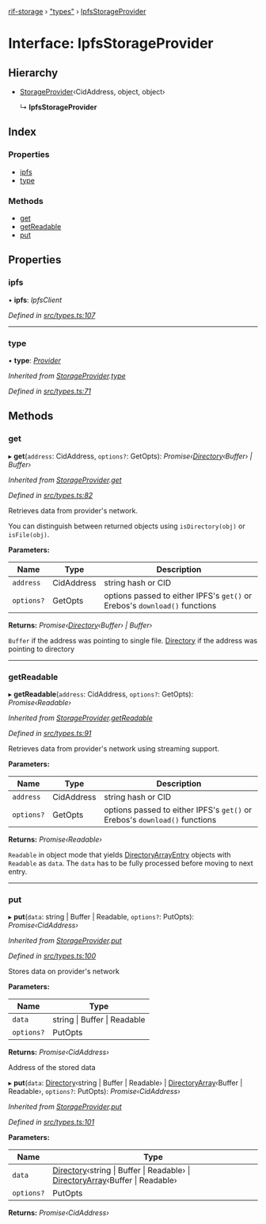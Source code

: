 [rif-storage](../README.md) › ["types"](../modules/_types_.md) › [IpfsStorageProvider](_types_.ipfsstorageprovider.md)

# Interface: IpfsStorageProvider

## Hierarchy

* [StorageProvider](_types_.storageprovider.md)‹CidAddress, object, object›

  ↳ **IpfsStorageProvider**

## Index

### Properties

* [ipfs](_types_.ipfsstorageprovider.md#ipfs)
* [type](_types_.ipfsstorageprovider.md#type)

### Methods

* [get](_types_.ipfsstorageprovider.md#get)
* [getReadable](_types_.ipfsstorageprovider.md#getreadable)
* [put](_types_.ipfsstorageprovider.md#put)

## Properties

###  ipfs

• **ipfs**: *IpfsClient*

*Defined in [src/types.ts:107](https://github.com/rsksmart/rds-libjs/blob/1cdc7dd/src/types.ts#L107)*

___

###  type

• **type**: *[Provider](../enums/_types_.provider.md)*

*Inherited from [StorageProvider](_types_.storageprovider.md).[type](_types_.storageprovider.md#type)*

*Defined in [src/types.ts:71](https://github.com/rsksmart/rds-libjs/blob/1cdc7dd/src/types.ts#L71)*

## Methods

###  get

▸ **get**(`address`: CidAddress, `options?`: GetOpts): *Promise‹[Directory](../modules/_types_.md#directory)‹Buffer› | Buffer›*

*Inherited from [StorageProvider](_types_.storageprovider.md).[get](_types_.storageprovider.md#get)*

*Defined in [src/types.ts:82](https://github.com/rsksmart/rds-libjs/blob/1cdc7dd/src/types.ts#L82)*

Retrieves data from provider's network.

You can distinguish between returned objects using `isDirectory(obj)` or `isFile(obj)`.

**Parameters:**

Name | Type | Description |
------ | ------ | ------ |
`address` | CidAddress | string hash or CID |
`options?` | GetOpts | options passed to either IPFS's `get()` or Erebos's `download()` functions |

**Returns:** *Promise‹[Directory](../modules/_types_.md#directory)‹Buffer› | Buffer›*

`Buffer` if the address was pointing to single file. [Directory](../modules/_types_.md#directory) if the address was pointing to directory

___

###  getReadable

▸ **getReadable**(`address`: CidAddress, `options?`: GetOpts): *Promise‹Readable›*

*Inherited from [StorageProvider](_types_.storageprovider.md).[getReadable](_types_.storageprovider.md#getreadable)*

*Defined in [src/types.ts:91](https://github.com/rsksmart/rds-libjs/blob/1cdc7dd/src/types.ts#L91)*

Retrieves data from provider's network using streaming support.

**Parameters:**

Name | Type | Description |
------ | ------ | ------ |
`address` | CidAddress | string hash or CID |
`options?` | GetOpts | options passed to either IPFS's `get()` or Erebos's `download()` functions |

**Returns:** *Promise‹Readable›*

`Readable` in object mode that yields [DirectoryArrayEntry](../modules/_types_.md#directoryarrayentry) objects with `Readable` as `data`. The `data` has to be fully processed before moving to next entry.

___

###  put

▸ **put**(`data`: string | Buffer | Readable, `options?`: PutOpts): *Promise‹CidAddress›*

*Inherited from [StorageProvider](_types_.storageprovider.md).[put](_types_.storageprovider.md#put)*

*Defined in [src/types.ts:100](https://github.com/rsksmart/rds-libjs/blob/1cdc7dd/src/types.ts#L100)*

Stores data on provider's network

**Parameters:**

Name | Type |
------ | ------ |
`data` | string &#124; Buffer &#124; Readable |
`options?` | PutOpts |

**Returns:** *Promise‹CidAddress›*

Address of the stored data

▸ **put**(`data`: [Directory](../modules/_types_.md#directory)‹string | Buffer | Readable› | [DirectoryArray](../modules/_types_.md#directoryarray)‹Buffer | Readable›, `options?`: PutOpts): *Promise‹CidAddress›*

*Inherited from [StorageProvider](_types_.storageprovider.md).[put](_types_.storageprovider.md#put)*

*Defined in [src/types.ts:101](https://github.com/rsksmart/rds-libjs/blob/1cdc7dd/src/types.ts#L101)*

**Parameters:**

Name | Type |
------ | ------ |
`data` | [Directory](../modules/_types_.md#directory)‹string &#124; Buffer &#124; Readable› &#124; [DirectoryArray](../modules/_types_.md#directoryarray)‹Buffer &#124; Readable› |
`options?` | PutOpts |

**Returns:** *Promise‹CidAddress›*
